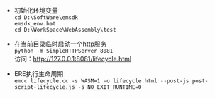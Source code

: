 - 初始化环境变量    
  `cd D:\SoftWare\emsdk`    
  `emsdk_env.bat`    
  `cd D:\WorkSpace\WebAssembly\test`    

- 在当前目录临时启动一个http服务    
  `python -m SimpleHTTPServer 8081`    
  访问：http://127.0.0.1:8081/lifecycle.html    

- ERE执行生命周期    
  `emcc lifecycle.cc -s WASM=1 -o lifecycle.html --post-js post-script-lifecycle.js -s NO_EXIT_RUNTIME=0`    
